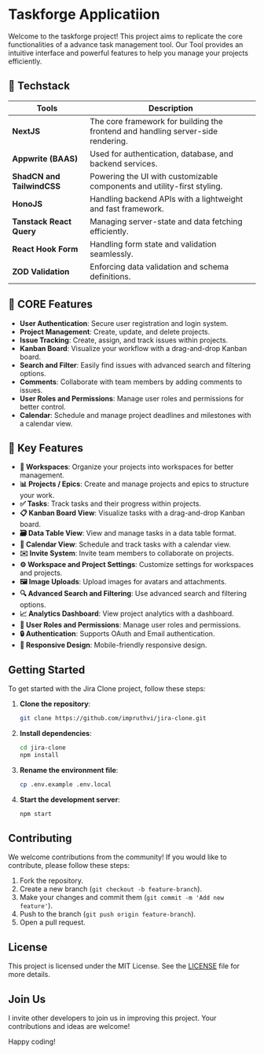 # Taskforge Applicatiion

Welcome to the taskforge project! This project aims to replicate the core functionalities of a advance task management tool. Our Tool provides an intuitive interface and powerful features to help you manage your projects efficiently.

## 📌 Techstack

| Tools                      | Description                                                                      |
| -------------------------- | -------------------------------------------------------------------------------- |
| **NextJS**                 | The core framework for building the frontend and handling server-side rendering. |
| **Appwrite (BAAS)**        | Used for authentication, database, and backend services.                         |
| **ShadCN and TailwindCSS** | Powering the UI with customizable components and utility-first styling.          |
| **HonoJS**                 | Handling backend APIs with a lightweight and fast framework.                     |
| **Tanstack React Query**   | Managing server-state and data fetching efficiently.                             |
| **React Hook Form**        | Handling form state and validation seamlessly.                                   |
| **ZOD Validation**         | Enforcing data validation and schema definitions.                                |

## 📌 CORE Features

- **User Authentication**: Secure user registration and login system.
- **Project Management**: Create, update, and delete projects.
- **Issue Tracking**: Create, assign, and track issues within projects.
- **Kanban Board**: Visualize your workflow with a drag-and-drop Kanban board.
- **Search and Filter**: Easily find issues with advanced search and filtering options.
- **Comments**: Collaborate with team members by adding comments to issues.
- **User Roles and Permissions**: Manage user roles and permissions for better control.
- **Calendar**: Schedule and manage project deadlines and milestones with a calendar view.

## 📌 Key Features

- **🏢 Workspaces**: Organize your projects into workspaces for better management.
- **📊 Projects / Epics**: Create and manage projects and epics to structure your work.
- **✅ Tasks**: Track tasks and their progress within projects.
- **📋 Kanban Board View**: Visualize tasks with a drag-and-drop Kanban board.
- **🗃️ Data Table View**: View and manage tasks in a data table format.
- **📅 Calendar View**: Schedule and track tasks with a calendar view.
- **✉️ Invite System**: Invite team members to collaborate on projects.
- **⚙️ Workspace and Project Settings**: Customize settings for workspaces and projects.
- **🖼️ Image Uploads**: Upload images for avatars and attachments.
- **🔍 Advanced Search and Filtering**: Use advanced search and filtering options.
- **📈 Analytics Dashboard**: View project analytics with a dashboard.
- **👥 User Roles and Permissions**: Manage user roles and permissions.
- **🔒 Authentication**: Supports OAuth and Email authentication.
- **📱 Responsive Design**: Mobile-friendly responsive design.

## Getting Started

To get started with the Jira Clone project, follow these steps:

1. **Clone the repository**:
   ```bash
   git clone https://github.com/impruthvi/jira-clone.git
   ```
2. **Install dependencies**:
   ```bash
   cd jira-clone
   npm install
   ```
3. **Rename the environment file**:
   ```bash
   cp .env.example .env.local
   ```
4. **Start the development server**:
   ```bash
   npm start
   ```

## Contributing

We welcome contributions from the community! If you would like to contribute, please follow these steps:

1. Fork the repository.
2. Create a new branch (`git checkout -b feature-branch`).
3. Make your changes and commit them (`git commit -m 'Add new feature'`).
4. Push to the branch (`git push origin feature-branch`).
5. Open a pull request.

## License

This project is licensed under the MIT License. See the [LICENSE](LICENSE) file for more details.

## Join Us

I invite other developers to join us in improving this project. Your contributions and ideas are welcome!

Happy coding!
